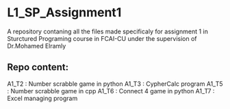 # L1_SP_Assignment1
A repository contaning all the files made specificaly for assignment 1 in Sturctured Programing course in FCAI-CU under the supervision of Dr.Mohamed Elramly
## Repo content:
A1_T2 : Number scrabble game in python
A1_T3 : CypherCalc program
A1_T5 : Number scrabble game in cpp
A1_T6 : Connect 4 game in python
A1_T7 : Excel managing program

